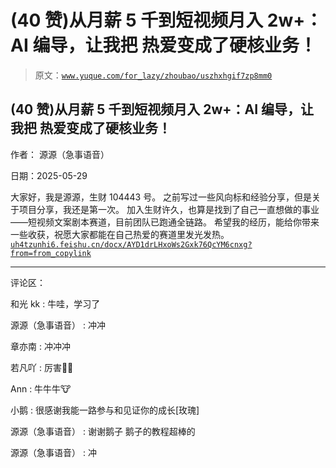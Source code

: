 # (40 赞)从月薪 5 千到短视频月入 2w+：AI 编导，让我把 热爱变成了硬核业务！

> 原文：[`www.yuque.com/for_lazy/zhoubao/uszhxhgif7zp8mm0`](https://www.yuque.com/for_lazy/zhoubao/uszhxhgif7zp8mm0)

## (40 赞)从月薪 5 千到短视频月入 2w+：AI 编导，让我把 热爱变成了硬核业务！

作者： 源源（急事语音）

日期：2025-05-29

大家好，我是源源，生财 104443 号。 之前写过一些风向标和经验分享，但是关于项目分享，我还是第一次。
加入生财许久，也算是找到了自己一直想做的事业——短视频文案剧本赛道，目前团队已跑通全链路。
希望我的经历，能给你带来一些收获，祝愿大家都能在自己热爱的赛道里发光发热。 [`uh4tzunhi6.feishu.cn/docx/AYD1drLHxoWs2Gxk76QcYM6cnxg?from=from_copylink`](https://uh4tzunhi6.feishu.cn/docx/AYD1drLHxoWs2Gxk76QcYM6cnxg?from=from_copylink)

* * *

评论区：

和光 kk : 牛哇，学习了

源源（急事语音） : 冲冲

章亦南 : 冲冲冲

若凡吖 : 厉害👍🏻

Ann : 牛牛牛🐮

小鹅 : 很感谢我能一路参与和见证你的成长[玫瑰]

源源（急事语音） : 谢谢鹅子 鹅子的教程超棒的

源源（急事语音） : 冲